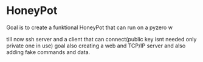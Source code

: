 # HoneyPot
Goal is to create a funktional HoneyPot that can run on a pyzero w

till now ssh server and a client that can connect(public key isnt needed only private one in use)
goal also creating a web and TCP/IP server
and also adding fake commands and data.
